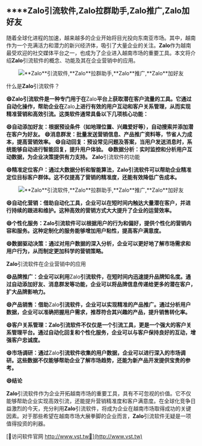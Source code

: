 ## ****Zalo**引流软件,**Zalo**拉群助手,**Zalo**推广,**Zalo**加好友**

随着全球化进程的加速，越来越多的企业开始将目光投向东南亚市场。其中，越南作为一个充满活力和潜力的新兴经济体，吸引了大量企业的关注。**Zalo**作为越南最受欢迎的社交媒体平台之一，也成为了企业进入越南市场的重要工具。本文将介绍**Zalo**引流软件的概念、功能及其在企业营销中的应用。

 <center><img src="https://vst.tw/MP4/tuiguang/png/5.png" alt="**Zalo**引流软件,**Zalo**拉群助手,**Zalo**推广,**Zalo**加好友"></center>

什么是**Zalo**引流软件？

**😄**Zalo**引流软件是一种专门用于在**Zalo**平台上获取潜在客户流量的工具。它通过自动化操作，帮助企业在**Zalo**上进行有效的用户互动和客户关系管理，从而实现精准营销和高效引流。这类软件通常具备以下几项核心功能：**

**😄自动添加好友：根据预设条件（如地理位置、兴趣爱好等），自动搜索并添加潜在客户为好友。**
**😄消息群发：批量发送营销信息、产品推广资料等，节省人力成本，提高营销效率。**
**😄自动回复：预设常见问题及答案，当用户发送消息时，系统能够自动进行智能回复，提升用户体验。**
**😄数据分析：实时监控和分析用户互动数据，为企业决策提供有力支持。**
**Zalo**引流软件的功能

**😄精准定位客户：通过大数据分析和智能算法，**Zalo**引流软件可以帮助企业精准定位目标客户群体。这不仅提高了营销的精准度，还能有效降低广告成本。**

 <center><img src="https://vst.tw/MP4/tuiguang/png/8.png" alt="**Zalo**引流软件,**Zalo**拉群助手,**Zalo**推广,**Zalo**加好友"></center>

**😄自动化营销：借助自动化工具，企业可以在短时间内触达大量潜在客户，并进行持续的跟进和维护。这种高效的营销方式大大提升了企业的运营效率。**

**😄个性化服务：**Zalo**引流软件可以根据用户的行为和偏好，提供个性化的营销内容和服务。这种定制化的服务能够增加用户粘性，提高客户满意度。**

**😄数据驱动决策：通过对用户数据的深入分析，企业可以更好地了解市场需求和用户行为，从而制定更加科学的营销策略。**

**Zalo**引流软件在企业营销中的应用

**😄品牌推广：企业可以利用**Zalo**引流软件，在短时间内迅速提升品牌知名度。通过自动添加好友、消息群发等功能，企业可以将品牌信息传递给更多的潜在客户，扩大品牌影响力。**

**😄产品销售：借助**Zalo**引流软件，企业可以实现精准的产品推广。通过分析用户数据，企业可以准确把握用户需求，推荐符合其兴趣的产品，提升销售转化率。**

**😄客户关系管理：**Zalo**引流软件不仅仅是一个引流工具，更是一个强大的客户关系管理平台。通过自动化回复和个性化服务，企业可以与客户保持良好的互动，增强客户忠诚度。**

**😄市场调研：通过**Zalo**引流软件收集的用户数据，企业可以进行深入的市场调研。这些数据不仅能够帮助企业了解市场趋势，还能为新产品开发提供宝贵的参考。**

**😄结论**

**Zalo**引流软件作为企业开拓越南市场的重要工具，具有不可忽视的价值。它不仅能够帮助企业实现高效引流，还能提升营销精准度和客户满意度。在全球化竞争日益激烈的今天，充分利用**Zalo**引流软件，将成为企业在越南市场取得成功的关键因素。对于那些希望在越南市场大展拳脚的企业而言，**Zalo**引流软件无疑是一项值得投资的利器。


[👻访问软件官网 http://www.vst.tw👻](http://www.vst.tw)
